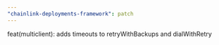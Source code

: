 ```yaml
---
"chainlink-deployments-framework": patch
---
```


feat(multiclient): adds timeouts to retryWithBackups and dialWithRetry
